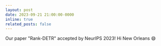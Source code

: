 ```yaml
---
layout: post
date: 2023-09-21 21:00:00-0000
inline: true
related_posts: false
---
```


Our paper "Rank-DETR" accepted by NeurIPS 2023! Hi New Orleans :smile:
